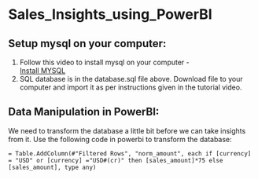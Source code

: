 # Sales_Insights_using_PowerBI

## Setup mysql on your computer:
1. Follow this video to install mysql on your computer -<br>
[Install MYSQL](https://www.youtube.com/watch?v=WuBcTJnIuzo)
2. SQL database is in the database.sql file above. Download file to your computer and import it as per instructions given in the tutorial video.

## Data Manipulation in PowerBI:
We need to transform the database a little bit before we can take insights from it. Use the following code in powerbi to transform the database:
```
= Table.AddColumn(#"Filtered Rows", "norm_amount", each if [currency] = "USD" or [currency] ="USD#(cr)" then [sales_amount]*75 else [sales_amount], type any)
```

